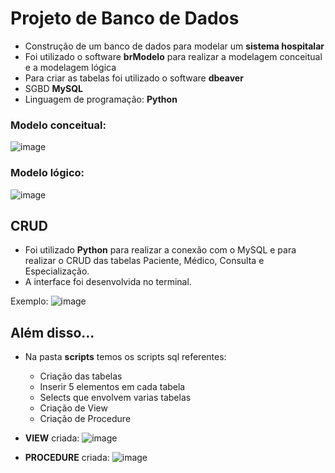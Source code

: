 # Projeto de Banco de Dados
- Construção de um banco de dados para modelar um **sistema hospitalar**
- Foi utilizado o software **brModelo** para realizar a modelagem conceitual e a modelagem lógica
- Para criar as tabelas foi utilizado o software **dbeaver**
- SGBD **MySQL**
- Linguagem de programação: **Python**

### Modelo conceitual:
![image](https://user-images.githubusercontent.com/99030229/217906688-30e9b17e-cd52-48e2-9e92-61262baa4471.png)


### Modelo lógico:
![image](https://user-images.githubusercontent.com/99030229/217906826-2a15c5cf-9a36-4b42-84ff-fa04934a61c3.png)


## CRUD
- Foi utilizado **Python** para realizar a conexão com o MySQL e para realizar o CRUD das tabelas Paciente, Médico, Consulta e Especialização.
- A interface foi desenvolvida no terminal.

Exemplo:
![image](https://user-images.githubusercontent.com/99030229/217907010-3e49bfa1-8d93-4540-a80d-0dbcf8a041c1.png)


## Além disso...
- Na pasta **scripts** temos os scripts sql referentes:
  - Criação das tabelas
  - Inserir 5 elementos em cada tabela
  - Selects que envolvem varias tabelas
  - Criação de View 
  - Criação de Procedure


- **VIEW** criada:
![image](https://user-images.githubusercontent.com/99030229/217907183-6c4e3495-f6a2-421c-80a9-15b870628aae.png)

- **PROCEDURE** criada:
![image](https://user-images.githubusercontent.com/99030229/217907251-2a574c39-958a-4279-8a0f-0643fb822451.png)
